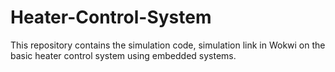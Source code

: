 # Heater-Control-System
This repository contains the simulation code, simulation link in Wokwi on the basic heater control system using embedded systems.
